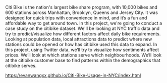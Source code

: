 Citi Bike is the nation's largest bike share program, with 10,000 bikes and 600 stations across Manhattan, Brooklyn, Queens and Jersey City. It was designed for quick trips with convenience in mind, and it’s a fun and affordable way to get around town. In this project, we're going to conduct a case study on the citibike dataset. We'll be looking at NYC traffic data and try to predict/visualize how different factors affect daily bike requirements. Looking at population data, local attractions data to predict where new stations could be opened or how has citibike used this data to expand. In this project, using Twitter data, we’ll try to visualize how sentiments affect prices. We’ll look at which stations serve which neighbourhoods. We’ll look at the citibike customer base to find patterns within the demographics that citibike serves.

https://evanwangxx.github.io/Citi-Bike-Usage-in-NYC/index.html